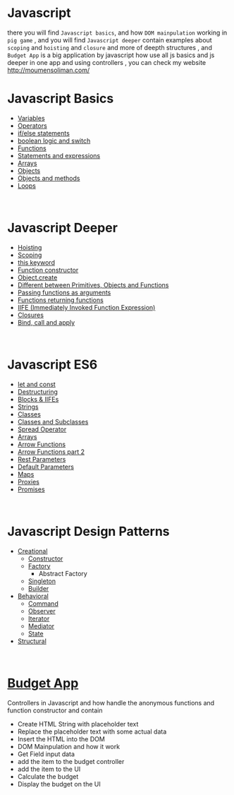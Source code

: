 # Javascript
 there you will find `Javascript basics`, and how `DOM mainpulation` working in `pig game` , and you will find `Javascript deeper` contain examples about `scoping` and `hoisting` and `closure` and more of deepth structures , and `Budget App` is a big application by javascript how use all js basics and js deeper in one app and using controllers , you can check my website http://moumensoliman.com/

<h1>Javascript Basics</h1>
<ul>
   <li><a href="https://github.com/moumen-soliman/Javascript/blob/master/JS-Basics/variables.js" >Variables</a></li>
   <li><a href="https://github.com/moumen-soliman/Javascript/blob/master/JS-Basics/operators.js" >Operators</a></li>
   <li><a href="https://github.com/moumen-soliman/Javascript/blob/master/JS-Basics/if-statment.js" >if/else statements</a></li>
   <li><a href="https://github.com/moumen-soliman/Javascript/blob/master/JS-Basics/boolean-and-switch.js" >boolean logic and switch</a></li>
   <li><a href="https://github.com/moumen-soliman/Javascript/blob/master/JS-Basics/functions.js" >Functions</a></li>
   <li><a href="https://github.com/moumen-soliman/Javascript/blob/master/JS-Basics/expressions-with-functions.js" >Statements and expressions</a></li>
   <li><a href="https://github.com/moumen-soliman/Javascript/blob/master/JS-Basics/arrays.js" >Arrays</a></li>
   <li><a href="https://github.com/moumen-soliman/Javascript/blob/master/JS-Basics/objects.js" >Objects</a></li>
   <li><a href="https://github.com/moumen-soliman/Javascript/blob/master/JS-Basics/objects-and-methods.js">Objects and methods</a></li>
   <li><a href="https://github.com/moumen-soliman/Javascript/blob/master/JS-Basics/loops.js">Loops</a></li>
</ul>
<br>
<h1>Javascript Deeper</h1>
<ul>
  <li><a href="https://github.com/moumen-soliman/Javascript/blob/master/JS-Deeper/hoisting.js">Hoisting</a></li>
  <li><a href="https://github.com/moumen-soliman/Javascript/blob/master/JS-Deeper/scoping.js">Scoping</a></li>
  <li><a href="https://github.com/moumen-soliman/Javascript/blob/master/JS-Deeper/this.js">this keyword</a></li>
  <li><a href="https://github.com/moumen-soliman/Javascript/blob/master/JS-Deeper/function-constructor.js">Function constructor</a></li>
  <li><a href="https://github.com/moumen-soliman/Javascript/blob/master/JS-Deeper/object.create.js">Object.create</a></li>
  <li><a href="https://github.com/moumen-soliman/Javascript/blob/master/JS-Deeper/different-between-primitives-objects-functions.js">Different between Primitives, Objects and Functions</a> </li>
  <li><a href="https://github.com/moumen-soliman/Javascript/blob/master/JS-Deeper/passing-functions-as-arguments.js">Passing functions as arguments</a></li>
  <li><a href="https://github.com/moumen-soliman/Javascript/blob/master/JS-Deeper/functions-return-functions.js">Functions returning functions</a></li>
  <li><a href="https://github.com/moumen-soliman/Javascript/blob/master/JS-Deeper/IIFE-immediately-invoked-function-expression.js">IIFE (Immediately Invoked Function Expression)</a></li>
  <li><a href="https://github.com/moumen-soliman/Javascript/blob/master/JS-Deeper/closures.js">Closures</a></li>
  <li><a href="https://github.com/moumen-soliman/Javascript/blob/master/JS-Deeper/bind-call-apply.js">Bind, call and apply</a></li>
</ul>
<br>
<h1>Javascript ES6</h1>
<ul>
  <li><a href="https://github.com/moumen-soliman/Javascript/blob/master/ES6/let-and-const.js">let and const</a></li>
  <li><a href="https://github.com/moumen-soliman/Javascript/blob/master/ES6/destructuring.js">Destructuring</a></li>
  <li><a href="https://github.com/moumen-soliman/Javascript/blob/master/ES6/blocks-IIFEs.js">Blocks & IIFEs</a></li>
  <li><a href="https://github.com/moumen-soliman/Javascript/blob/master/ES6/strings.js">Strings</a></li>
  <li><a href="https://github.com/moumen-soliman/Javascript/blob/master/ES6/classes.js">Classes</a></li>
  <li><a href="https://github.com/moumen-soliman/Javascript/blob/master/ES6/classes-and-subclasses.js">Classes and Subclasses </a></li>
  <li><a href="https://github.com/moumen-soliman/Javascript/blob/master/ES6/spread-operator.js">Spread Operator</a></li>
  <li><a href="https://github.com/moumen-soliman/Javascript/blob/master/ES6/arrays.js">Arrays</a> </li>
  <li><a href="https://github.com/moumen-soliman/Javascript/blob/master/ES6/arrow-functions.js">Arrow Functions</a></li>
  <li><a href="https://github.com/moumen-soliman/Javascript/blob/master/ES6/arrow-functions-part-2.js">Arrow Functions part 2</a></li>
  <li><a href="https://github.com/moumen-soliman/Javascript/blob/master/ES6/rest-parameters.js">Rest Parameters</a></li>
  <li><a href="https://github.com/moumen-soliman/Javascript/blob/master/ES6/default-parameters.js">Default Parameters </a></li>
  <li><a href="https://github.com/moumen-soliman/Javascript/blob/master/ES6/maps.js">Maps</a></li>
  <li><a href="https://github.com/moumen-soliman/Javascript/blob/master/ES6/proxies.js">Proxies</a></li>
  <li><a href="https://github.com/moumen-soliman/Javascript/blob/master/ES6/promises.js">Promises</a></li>
</ul>
<br>
<h1>Javascript Design Patterns</h1>
<ul>
  <li><a href="https://github.com/moumen-soliman/Javascript/tree/master/Design%20Patterns/creational">Creational</a>
    <ul>
        <li><a href="https://github.com/moumen-soliman/Javascript/tree/master/Design%20Patterns/creational/constructor">Constructor</a></li>
        <li><a href="https://github.com/moumen-soliman/Javascript/tree/master/Design%20Patterns/creational/factory">Factory</a>
            <ul>
                <li>Abstract Factory</li>
            </ul>
        </li>
        <li><a href="https://github.com/moumen-soliman/Javascript/tree/master/Design%20Patterns/creational/singleton">Singleton</a></li>
        <li><a href="https://github.com/moumen-soliman/Javascript/tree/master/Design%20Patterns/creational/builder">Builder</a></li>
    </ul>
  </li>
  <li><a href="https://github.com/moumen-soliman/Javascript/tree/master/Design%20Patterns/behavioral">Behavioral</a>
    <ul>
        <li><a href="https://github.com/moumen-soliman/Javascript/tree/master/Design%20Patterns/behavioral/command">Command</a></li>
        <li><a href="https://github.com/moumen-soliman/Javascript/tree/master/Design%20Patterns/behavioral/observer">Observer</a></li>
        <li><a href="https://github.com/moumen-soliman/Javascript/tree/master/Design%20Patterns/behavioral/iterator">Iterator</a></li>
        <li><a href="https://github.com/moumen-soliman/Javascript/tree/master/Design%20Patterns/behavioral/mediator">Mediator</a></li>
        <li><a href="https://github.com/moumen-soliman/Javascript/tree/master/Design%20Patterns/behavioral/state">State</a></li>
    </ul>
  </li>
  <li><a href="https://github.com/moumen-soliman/Javascript/tree/master/Design%20Patterns/structural">Structural</a>
  </li>
</ul>
<br>
<h1><a href="https://github.com/moumen-soliman/Javascript/tree/master/Budget%20App">Budget App</a></h1>
Controllers in Javascript and how handle the anonymous functions and function constructor and contain 

<ul>
<li>Create HTML String with placeholder text</li>
<li>Replace the placeholder text with some actual data</li>
<li>Insert the HTML into the DOM</li>
<li>DOM Mainpulation and how it work</li>
<li>Get Field input data</li>
<li>add the item to the budget controller</li>
<li>add the item to the UI</li>
<li>Calculate the budget</li>
<li>Display the budget on the UI</li>
</ul>

